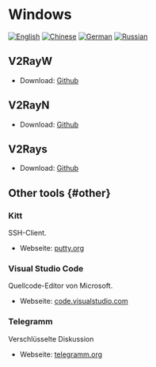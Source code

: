 # Windows

[![English](../resources/english.svg)](https://www.v2ray.com/en/ui_client/windows.html) [![Chinese](../resources/chinese.svg)](https://www.v2ray.com/ui_client/windows.html) [![German](../resources/german.svg)](https://www.v2ray.com/de/ui_client/windows.html) [![Russian](../resources/russian.svg)](https://www.v2ray.com/ru/ui_client/windows.html)

## V2RayW

* Download: [Github](https://github.com/Cenmrev/V2RayW)

## V2RayN

* Download: [Github](https://github.com/2dust/v2rayN)

## V2Rays

* Download: [Github](https://github.com/Shinlor/V2RayS)

## Other tools {#other}

### Kitt

SSH-Client.

* Webseite: [putty.org](http://www.putty.org/)

### Visual Studio Code

Quellcode-Editor von Microsoft.

* Webseite: [code.visualstudio.com](https://code.visualstudio.com/)

### Telegramm

Verschlüsselte Diskussion

* Webseite: [telegramm.org](https://telegram.org/)